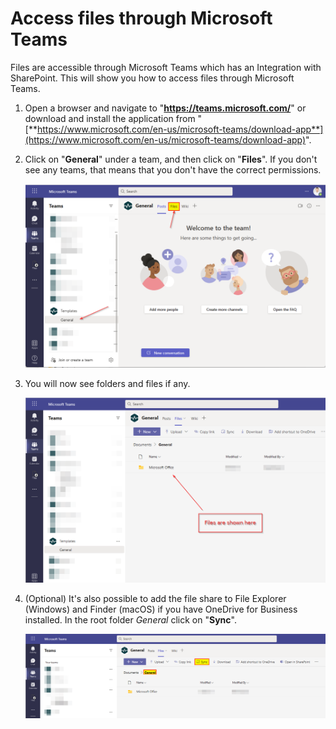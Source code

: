 # Access files through Microsoft Teams

Files are accessible through Microsoft Teams which has an Integration with SharePoint. This will show you how to access files through Microsoft Teams.

1. Open a browser and navigate to "**https://teams.microsoft.com/**" or download and install the application from "[**https://www.microsoft.com/en-us/microsoft-teams/download-app**](https://www.microsoft.com/en-us/microsoft-teams/download-app)".

2. Click on "**General**" under a team, and then click on "**Files**". If you don't see any teams, that means that you don't have the correct permissions.

   ![open a channel](media/open-a-channel.png)

3. You will now see folders and files if any.

   ![show files](media/show-files.png)

4. (Optional) It's also possible to add the file share to File Explorer (Windows) and Finder (macOS) if you have OneDrive for Business installed. In the root folder *General* click on "**Sync**".

   ![sync files](media/click-sync.png)

